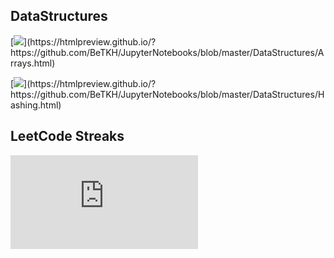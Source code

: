 
## DataStructures 

[![](https://img.shields.io/static/v1?style=plastic&label=1.Arrays&message=Link&color=green%link=[https://github.com/BeTKH/JupyterNotebooks/blob/master/DataStructures/Arrays.ipynb](https://htmlpreview.github.io/?https://github.com/BeTKH/JupyterNotebooks/blob/master/DataStructures/Arrays.html))](https://htmlpreview.github.io/?https://github.com/BeTKH/JupyterNotebooks/blob/master/DataStructures/Arrays.html)



[![](https://img.shields.io/static/v1?style=plastic&label=2.Hashes&message=Link&color=blue%link=[https://github.com/BeTKH/JupyterNotebooks/blob/master/DataStructures/Hashing.ipynb](https://htmlpreview.github.io/?https://github.com/BeTKH/JupyterNotebooks/blob/master/DataStructures/Hashing.html))](https://htmlpreview.github.io/?https://github.com/BeTKH/JupyterNotebooks/blob/master/DataStructures/Hashing.html)

## LeetCode Streaks

[![](https://img.shields.io/static/v1?style=plastic&label=LeetCodeStreaks23&message=Link&color=blue%link=https://htmlpreview.github.io/?https://github.com/BeTKH/JupyterNotebooks/blob/master/LeetCodeStreak/LeetCodeSteak.html)](https://htmlpreview.github.io/?https://github.com/BeTKH/JupyterNotebooks/blob/master/LeetCodeStreak/LeetCodeSteak.html)







